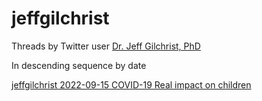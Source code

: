 # jeffgilchrist

Threads by Twitter user [Dr. Jeff Gilchrist, PhD](https://twitter.com/jeffgilchrist)

In descending sequence by date

[jeffgilchrist 2022-09-15 COVID-19 Real impact on children](/jeffgilchrist/jeffgilchrist%202022-09-15%20COVID-19%20Real%20impact%20on%20children.pdf)
